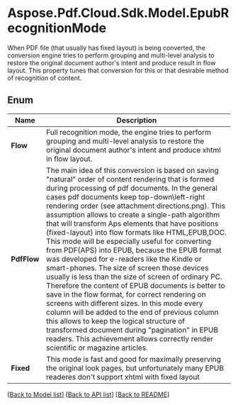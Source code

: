 # Aspose.Pdf.Cloud.Sdk.Model.EpubRecognitionMode
When PDF file (that usually has fixed layout) is being converted,
            the conversion engine tries to perform grouping and multi-level analysis to restore
            the original document author's intent and produce result in flow layout.
 This property tunes that conversion for this or that
            desirable method of recognition of content.
            

## Enum

 Name | Description
------------ | ------------
**Flow** | Full recognition mode, the engine tries to perform grouping and multi-level analysis to restore the original document author's intent and produce xhtml in flow layout.
**PdfFlow** | The main idea of this conversion is based on saving "natural" order of content rendering that is formed during processing of pdf documents. In the general cases pdf documents keep top-down\left-right rendering order (see attachment directions.png). This assumption allows to create a single-path algorithm that will transform Aps elements that have positions (fixed-layout) into flow formats like HTML,EPUB,DOC. This mode will be especially useful for converting from PDF(APS) into EPUB, because the EPUB format was developed for e-readers like the Kindle or smart-phones. The size of screen those devices usually is less than the size of screen of ordinary PC. Therefore the content of EPUB documents is better to save in the flow format, for correct rendering on screens with different sizes. In this mode every column will be added to the end of previous column this allows to keep the logical structure of transformed document during "pagination" in EPUB readers. This achievement allows correctly render scientific or magazine articles.
**Fixed** | This mode is fast and good for maximally preserving the original look pages, but unfortunately many EPUB readeres don't support xhtml with fixed layout


[[Back to Model list]](../README.md#documentation-for-models) [[Back to API list]](../README.md#documentation-for-api-endpoints) [[Back to README]](../README.md)

